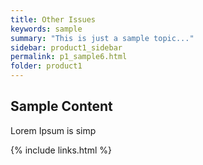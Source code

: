 ```yaml
---
title: Other Issues
keywords: sample
summary: "This is just a sample topic..."
sidebar: product1_sidebar
permalink: p1_sample6.html
folder: product1
---
```


## Sample Content

Lorem Ipsum is simp

{% include links.html %}

